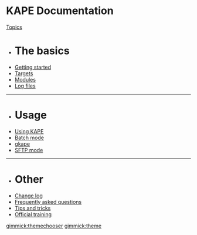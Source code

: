 # KAPE Documentation

[Topics]()

  * # The basics
  * [Getting started](Pages\2.-Getting-started.md)
  * [Targets](Pages\2.1-Targets.md)
  * [Modules](Pages\2.2-Modules.md)
  * [Log files](Pages\4.-Log-files.md)
  - - - -
  * # Usage
  * [Using KAPE](Pages\3.-Using-KAPE.md)
  * [Batch mode](Pages\3.1-Batch-mode.md)
  * [gkape](Pages\5.-gkape.md)
  * [SFTP mode](Pages\6.-SFTP.md)
  - - - -
  * # Other
  * [Change log](Pages\0.-Changelog.md)
  * [Frequently asked questions](Pages\50-Frequently-asked-questions.md)
  * [Tips and tricks](Pages\60-Tips-and-tricks.md)
  * [Official training](Pages\70-training.md)

[gimmick:themechooser](Theme)
[gimmick:theme](flatly)
